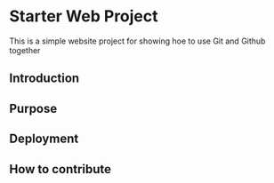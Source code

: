# Starter Web Project

This is a simple website project for showing hoe to use Git and Github together

## Introduction

## Purpose

## Deployment

## How to contribute